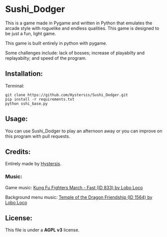 # Sushi_Dodger
This is a game made in Pygame and written in Python that emulates the arcade style with roguelike and endless qualities. This game is designed to be just a fun, light game.

This game is built entirely in python with pygame.

Some challenges include: lack of bosses; increase of playabilty and replayabilty; and speed of the program.

## Installation:
Terminal:

```
git clone https://github.com/Hystersis/Sushi_Dodger.git
pip install -r requirements.txt
python sshi_base.py
```

## Usage:
You can use Sushi_Dodger to play an afternoon away or you can improve on this program with pull requests.

## Credits:
Entirely made by [Hystersis](https://github.com/Hystersis).

### Music:

Game music: [Kung Fu Fighters March - Fast (ID 833) by Lobo Loco](https://freemusicarchive.org/music/Lobo_Loco/Round_the_World/Kung_Fu_Fighters_March_-_Fast_ID_833)

Background menu music: [Temple of the Dragon Friendship (ID 1564) by Lobo Loco](https://freemusicarchive.org/music/Lobo_Loco/hot-summer-place/temple-of-the-dragon-friendship-id-1564)

## License:
This file is under a **AGPL v3** license.
